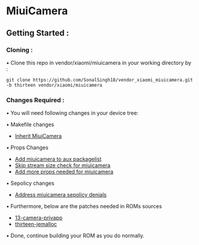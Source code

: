# MiuiCamera
## Getting Started :
### Cloning :
• Clone this repo in vendor/xiaomi/miuicamera in your working directory by :
```
git clone https://github.com/SonalSingh18/vendor_xiaomi_miuicamera.git -b thirteen vendor/xiaomi/miuicamera
```
### Changes Required :
• You will need following changes in your device tree:

• Makefile changes
- [Inherit MiuiCamera](https://github.com/SonalSingh18/android_device_xiaomi_sm6250-common/commit/6e5ced47138b7299bc5a9cdf9b631b48101cdb08)

• Props Changes
- [Add miuicamera to aux packagelist](https://github.com/SonalSingh18/android_device_xiaomi_sm6250-common/commit/5311c2126d84a3f54311850f8bf0471f288158d6)
- [Skip stream size check for miuicamera](https://github.com/SonalSingh18/android_device_xiaomi_sm6250-common/commit/10b3951e963ec8e28156fd143496ef6eadbf4768)
- [Add more props needed for miuicamera](https://github.com/SonalSingh18/android_device_xiaomi_sm6250-common/commit/d0fe6ce4db87313b4e52161eb9ffa653a4651f0e)

• Sepolicy changes
- [Address miuicamera sepolicy denials](https://github.com/SonalSingh18/android_device_xiaomi_sm6250-common/commit/d5b67b52722b0861e30bf5655161b20ab97e8c8b)

• Furthermore, below are the patches needed in ROMs sources
- [13-camera-privapp](https://review.arrowos.net/q/topic:13-camera-privapp)
- [thirteen-jemalloc](https://review.arrowos.net/q/topic:thirteen-jemalloc)

• Done, continue building your ROM as you do normally.
